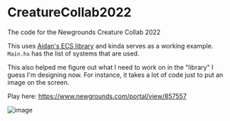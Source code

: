 # CreatureCollab2022
The code for the Newgrounds Creature Collab 2022

This uses [Aidan's ECS library](https://github.com/Aidan63/ecs) and kinda serves as a working example. `Main.hx` has the list of systems that are used.

This also helped me figure out what I need to work on in the "library" I guess I'm designing now. For instance, it takes a lot of code just to put an image on the screen.

Play here: https://www.newgrounds.com/portal/view/857557

![image](https://user-images.githubusercontent.com/5033927/191542246-d525ebb7-7f50-42f0-80b7-1f0ffb138c5d.png)
